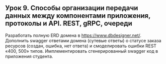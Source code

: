 ## Урок 9. Способы организации передачи данных между компонентами приложения, протоколы и API. REST, gRPC, очереди

Разработать полную ERD домена в https://www.dbdesigner.net/.
Дополнить swagger ответами домена (сутевые ответы) о статусе заказа ресурсов (создан, ошибка, нет ответа) и смоделировать ошибки REST «400, 500» типов.
Имплементировать сгенерированный swagger код в приложения студента.